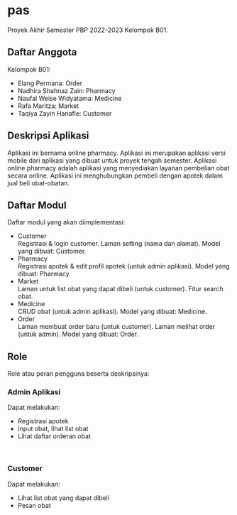 # pas
Proyek Akhir Semester PBP 2022-2023 Kelompok B01.

## Daftar Anggota
Kelompok B01:
- Elang Permana: Order
- Nadhira Shahnaz Zain: Pharmacy
- Naufal Weise Widyatama: Medicine
- Rafa Maritza: Market
- Taqiya Zayin Hanafie: Customer

## Deskripsi Aplikasi
Aplikasi ini bernama online pharmacy. Aplikasi ini merupakan aplikasi versi mobile dari aplikasi yang dibuat untuk proyek tengah semester.
Aplikasi online pharmacy adalah aplikasi yang menyediakan layanan pembelian obat secara online. Aplikasi ini menghubungkan pembeli dengan apotek dalam jual beli obat-obatan.

## Daftar Modul
Daftar modul yang akan diimplementasi:
- Customer<br>
Registrasi & login customer. Laman setting (nama dan alamat). Model yang dibuat: Customer.
- Pharmacy<br>
Registrasi apotek & edit profil apotek (untuk admin aplikasi). Model yang dibuat: Pharmacy.
- Market<br>
Laman untuk list obat yang dapat dibeli (untuk customer). Fitur search obat.
- Medicine<br>
CRUD obat (untuk admin aplikasi). Model yang dibuat: Medicine.
- Order<br>
Laman membuat order baru (untuk customer). Laman melihat order (untuk admin). Model yang dibuat: Order.

## Role
Role atau peran pengguna beserta deskripsinya:

### Admin Aplikasi
Dapat melakukan:
- Registrasi apotek
- Input obat, lihat list obat
- Lihat daftar orderan obat
<br>

### Customer
Dapat melakukan:
- Lihat list obat yang dapat dibeli
- Pesan obat
